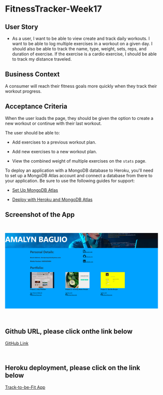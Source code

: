 # FitnessTracker-Week17




## User Story

* As a user, I want to be able to view create and track daily workouts. I want to be able to log multiple exercises in a workout on a given day. I should also be able to track the name, type, weight, sets, reps, and duration of exercise. If the exercise is a cardio exercise, I should be able to track my distance traveled.

## Business Context

A consumer will reach their fitness goals more quickly when they track their workout progress.

## Acceptance Criteria

When the user loads the page, they should be given the option to create a new workout or continue with their last workout.

The user should be able to:

  * Add exercises to a previous workout plan.

  * Add new exercises to a new workout plan.

  * View the combined weight of multiple exercises on the `stats` page.

To deploy an application with a MongoDB database to Heroku, you'll need to set up a MongoDB Atlas account and connect a database from there to your application. Be sure to use the following guides for support:

  * [Set Up MongoDB Atlas](../04-Important/MongoAtlas-Setup.md)

  * [Deploy with Heroku and MongoDB Atlas](../04-Important/MongoAtlas-Deploy.md)



## Screenshot of the App

<br>

![App Screenshot](https://raw.githubusercontent.com/AmyBaguio/Updated-Portfolio2/master/Assets/ResponsivePortfolio%20.png)

<br>

## Github URL, please click onthe link below

[GitHub Link](https://github.com/AmyBaguio/FitnessTracker-Week17)

<br>

## Heroku deployment, please click on the link below

[Track-to-be-Fit App](https://track-to-be-fit.herokuapp.com/)
